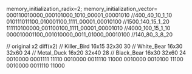 memory_initialization_radix=2;
memory_initialization_vector=
000110010000_000101000_1010_00001_00001010          //400_40_10_1_10
010111011100_010001100_1111_00001_00010100          //1500_140_15_1_20
111110100000_001100100_1111_00001_00001010          //4000_100_15_1_10
000010001100_001010000_0011_01000_00010100          //140_80_3_8_20

//              original    x2      diff(x2)
// Killer_Bird  16x15       32x30   30
// White_Bear   16x30       32x60   24
// Metal_Duck   16x20       32x40   28
// Black_Bear   16x30       32x60   24
0010000 0001111 11110
0010000 0011110 11000
0010000 0010100 11100
0010000 0011110 11000